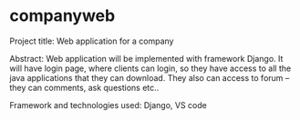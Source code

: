 # companyweb

Project title: Web application for a company

Abstract:
Web application will be implemented with framework Django. It will have login page, where clients can login, so they have access to all the java applications that they can download. They also can access to forum – they can comments, ask questions etc.. 

Framework and technologies used:
  Django, VS code
